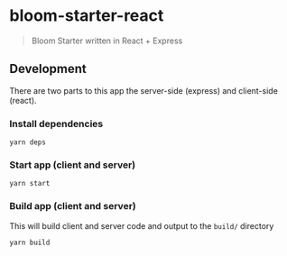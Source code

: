 # bloom-starter-react

> Bloom Starter written in React + Express

## Development

There are two parts to this app the server-side (express) and client-side (react).

### Install dependencies

```
yarn deps
```

### Start app (client and server)

```
yarn start
```

### Build app (client and server)

This will build client and server code and output to the `build/` directory

```
yarn build
```
